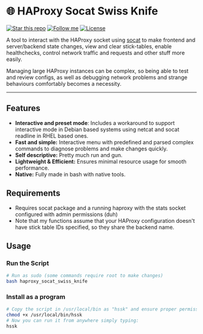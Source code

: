 # 🌐 HAProxy Socat Swiss Knife

[![Star this repo](https://img.shields.io/github/stars/Dyarven/haproxy-socat-swiss-knife?style=social)](https://github.com/Dyarven/haproxy-socat-swiss-knife/stargazers)
[![Follow me](https://img.shields.io/github/followers/Dyarven?style=social)](https://github.com/Dyarven)
[![License](https://img.shields.io/github/license/Dyarven/haproxy-socat-swiss-knife)](https://github.com/Dyarven/haproxy-socat-swiss-knife/blob/main/LICENSE)

A tool to interact with the HAProxy socket using [socat](https://www.kali.org/tools/socat/) to make frontend and server/backend state changes, view and clear stick-tables, enable healthchecks, control network traffic and requests and other stuff more easily.

Managing large HAProxy instances can be complex, so being able to test and review configs, as well as debugging network problems and strange behaviours comfortably becomes a necessity.

---

## Features
- **Interactive and preset mode**: Includes a workaround to support interactive mode in Debian based systems using netcat and socat readline in RHEL based ones.
- **Fast and simple:** Interactive menu with predefined and parsed complex commands to diagnose problems and make changes quickly.
- **Self descriptive:** Pretty much run and gun.
- **Lightweight & Efficient:** Ensures minimal resource usage for smooth performance.
- **Native:** Fully made in bash with native tools.

## Requirements
- Requires socat package and a running haproxy with the stats socket configured with admin permissions (duh)
- Note that my functions assume that your HAProxy configuration doesn't have stick table IDs specified, so they share the backend name.


## Usage
### Run the Script
```bash
# Run as sudo (some commands require root to make changes)
bash haproxy_socat_swiss_knife
```

### Install as a program
```bash
# Copy the script in /usr/local/bin as "hssk" and ensure proper permissions.
chmod +x /usr/local/bin/hssk
# Now you can run it from anywhere simply typing:
hssk
```


